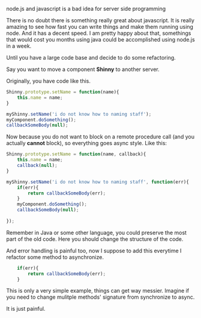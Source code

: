node.js and javascript is a bad idea for server side programming

There is no doubt there is something really great about javascript. It is really amazing to see how fast you can write things and make them running using node. And it has a decent speed. I am pretty happy about that, somethings that would cost you months using java could be accomplished using node.js in a week.

Until you have a large code base and decide to do some refactoring.

Say you want to move a component **Shinny** to another server.

Originally, you have code like this.

```javascript
Shinny.prototype.setName = function(name){
    this.name = name;
}

myShinny.setName('i do not know how to naming staff');
myComponent.doSomething();
callbackSomeBody(null);

```

Now because you do not want to block on a remote procedure call (and you actually **cannot** block), so everything goes async style. Like this:

```javascript
Shinny.prototype.setName = function(name, callback){
    this.name = name;
    callback(null);
}

myShinny.setName('i do not know how to naming staff', function(err){
    if(err){
        return callbackSomeBody(err);
    }
    myComponent.doSomething();
    callbackSomeBody(null);
    
});


```

Remember in Java or some other language, you could preserve the most part of the old code. Here you should change the structure of the code. 

And error handling is painful too, now I suppose to add this everytime I refactor some method to asynchronize. 

```javascript
    if(err){
        return callbackSomeBody(err);
    }
```


This is only a very simple example, things can get way messier. Imagine if you need to change mulitple methods' signature from synchronize to async. 

It is just painful.

